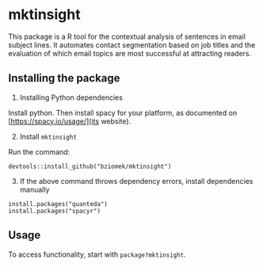 # mktinsight

This package is a R tool for the contextual analysis of sentences in email subject lines. It automates contact segmentation based on job titles and the evaluation of which email topics are most successful at attracting readers.

## Installing the package

1. Installing Python dependencies

Install python. Then install spacy for your platform, as documented on [https://spacy.io/usage/](its website).

2. Install `mktinsight`

Run the command:
```
devtools::install_github("bziomek/mktinsight")
```

3. If the above command throws dependency errors, install dependencies manually
```
install.packages("quanteda")
install.packages("spacyr")
```

## Usage

To access functionality, start with `package?mktinsight`.